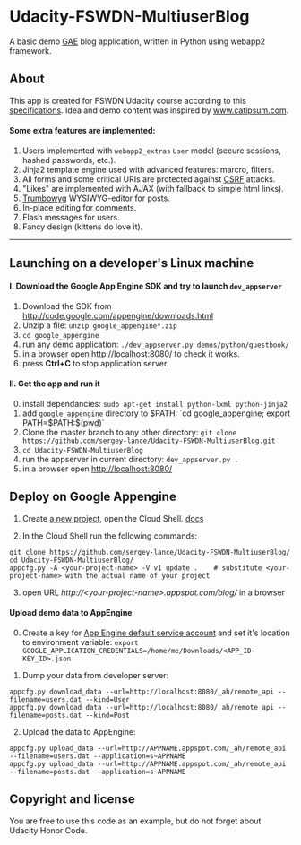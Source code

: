 # Udacity-FSWDN-MultiuserBlog

A basic demo [GAE](cloud.google.com/appengine/ "Google App Engine") blog application, written in Python using webapp2 framework.

## About 
This app is created for FSWDN Udacity course according to this [specifications](https://review.udacity.com/#!/rubrics/150/view). Idea and demo content was inspired by www.catipsum.com. 

#### Some extra features are implemented:
1. Users implemented with `webapp2_extras` `User` model (secure sessions, hashed passwords, etc.).
2. Jinja2 template engine used with advanced features: marcro, filters.
3. All forms and some critical URIs are protected against [CSRF](https://www.owasp.org/index.php/Cross-Site_Request_Forgery_(CSRF) "Cross-Site Request Forgery") attacks.
4. "Likes" are implemented with AJAX (with fallback to simple html links).
5. [Trumbowyg](https://alex-d.github.io/Trumbowyg/) WYSIWYG-editor for posts.
6. In-place editing for comments.
7. Flash messages for users.
8. Fancy design (kittens do love it).

---

## Launching on a developer's Linux machine
#### I. Download the Google App Engine SDK and try to launch `dev_appserver`
1. Download the SDK from http://code.google.com/appengine/downloads.html
2. Unzip a file: `unzip google_appengine*.zip`
3. `cd google_appengine`
4. run any demo application: `./dev_appserver.py demos/python/guestbook/`
5. in a browser open http://localhost:8080/ to check it works.
6. press **Ctrl+C** to stop application server.

#### II. Get the app and run it
0. install dependancies: `sudo apt-get install python-lxml python-jinja2`
1. add `google_appengine` directory to $PATH: `cd google_appengine; export PATH=$PATH:$(pwd)`
2. Clone the master branch to any other directory: `git clone https://github.com/sergey-lance/Udacity-FSWDN-MultiuserBlog.git`
3. `cd Udacity-FSWDN-MultiuserBlog`
4. run the appserver in current directory: `dev_appserver.py .`
5. in a browser open [http://localhost:8080/](http://localhost:8080/)

## Deploy on Google Appengine

1. Create [a new project](https://console.cloud.google.com/iam-admin/projects), open the Cloud Shell. [docs](https://cloud.google.com/shell/docs/)

2. In the Cloud Shell run the following commands:
  ```Shell
  git clone https://github.com/sergey-lance/Udacity-FSWDN-MultiuserBlog/
  cd Udacity-FSWDN-MultiuserBlog/
  appcfg.py -A <your-project-name> -V v1 update .    # substitute <your-project-name> with the actual name of your project
  ```
3. open URL *http://\<your-project-name\>.appspot.com/blog/* in a browser

#### Upload demo data to AppEngine

0. Create a key for [App Engine default service account](https://console.cloud.google.com/iam-admin/iam/) and set it's location to environment variable: ```export GOOGLE_APPLICATION_CREDENTIALS=/home/me/Downloads/<APP_ID-KEY_ID>.json```

1. Dump your data from developer server:
  ```
  appcfg.py download_data --url=http://localhost:8080/_ah/remote_api --filename=users.dat --kind=User
  appcfg.py download_data --url=http://localhost:8080/_ah/remote_api --filename=posts.dat --kind=Post
  ```

2. Upload the data to AppEngine:
  ```
  appcfg.py upload_data --url=http://APPNAME.appspot.com/_ah/remote_api --filename=users.dat --application=s~APPNAME
  appcfg.py upload_data --url=http://APPNAME.appspot.com/_ah/remote_api --filename=posts.dat --application=s~APPNAME
  ```

## Copyright and license
You are free to use this code as an example, but do not forget about Udacity Honor Code.
